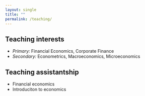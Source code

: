 ```yaml
---
layout: single
title: ""
permalink: /teaching/
---
```


## Teaching interests
- *Primary:* Financial Economics, Corporate Finance  
- *Secondary:* Econometrics, Macroeconomics, Microeconomics

## Teaching assistantship
- Financial economics
- Introduciton to economics
